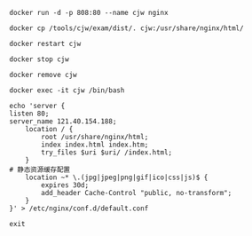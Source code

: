 ```shell
docker run -d -p 808:80 --name cjw nginx
```
```shell
docker cp /tools/cjw/exam/dist/. cjw:/usr/share/nginx/html/
```
```shell
docker restart cjw
```
```shell
docker stop cjw
```
```shell
docker remove cjw
```
```shell
docker exec -it cjw /bin/bash
```
```shell
echo 'server {
listen 80;
server_name 121.40.154.188;
    location / {
        root /usr/share/nginx/html;
        index index.html index.htm;
        try_files $uri $uri/ /index.html;
    }
# 静态资源缓存配置
    location ~* \.(jpg|jpeg|png|gif|ico|css|js)$ {
        expires 30d;
        add_header Cache-Control "public, no-transform";
    }
}' > /etc/nginx/conf.d/default.conf
```
```shell
exit
```
```shell

```






